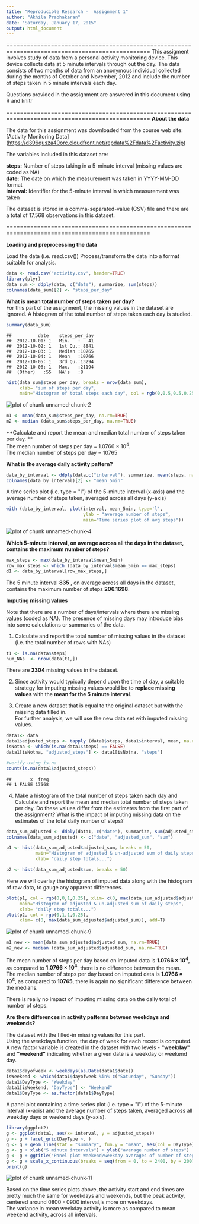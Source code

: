 ```yaml
---
title: "Reproducible Research -  Assignment 1"
author: "Akhila Prabhakaran"
date: "Saturday, January 17, 2015"
output: html_document
---
```


================================================================================================
This assigment involves study of data from a personal activity monitoring device. This device collects data at 5 minute intervals through out the day. The data consists of two months of data from an anonymous individual collected during the months of October and November, 2012 and include the number of steps taken in 5 minute intervals each day.

Questions provided in the assignment are answered in this document using R and knitr

================================================================================================
**About the data**  

The data for this assignment was downloaded from the course web site:  
[Activity Monitoring Data] (https://d396qusza40orc.cloudfront.net/repdata%2Fdata%2Factivity.zip)

The variables included in this dataset are:  

**steps:** Number of steps taking in a 5-minute interval (missing values are coded as NA)  
**date:** The date on which the measurement was taken in YYYY-MM-DD format  
**interval:** Identifier for the 5-minute interval in which measurement was taken  

The dataset is stored in a comma-separated-value (CSV) file and there are a total of 17,568 observations in this dataset.  

================================================================================================

**Loading and preprocessing the data**

Load the data (i.e. read.csv())
Process/transform the data into a format suitable for analysis.  


```r
data <- read.csv("activity.csv", header=TRUE)
library(plyr)
data_sum <- ddply(data, c("date"), summarize, sum(steps))
colnames(data_sum)[2] <- "steps_per_day"
```

**What is mean total number of steps taken per day?**  
For this part of the assignment, the missing values in the dataset are ignored.
A histogram of the total number of steps taken each day is studied.


```r
summary(data_sum)
```

```
##          date    steps_per_day  
##  2012-10-01: 1   Min.   :   41  
##  2012-10-02: 1   1st Qu.: 8841  
##  2012-10-03: 1   Median :10765  
##  2012-10-04: 1   Mean   :10766  
##  2012-10-05: 1   3rd Qu.:13294  
##  2012-10-06: 1   Max.   :21194  
##  (Other)   :55   NA's   :8
```

```r
hist(data_sum$steps_per_day, breaks = nrow(data_sum), 
     xlab= "sum of steps per day", 
     main="Histogram of total steps each day", col = rgb(0,0.5,0.5,0.25))
```

![plot of chunk unnamed-chunk-2](figure/unnamed-chunk-2.png) 

```r
m1 <- mean(data_sum$steps_per_day, na.rm=TRUE)
m2 <- median (data_sum$steps_per_day, na.rm=TRUE)
```


**Calculate and report the mean and median total number of steps taken per day.  **  
The mean number of steps per day = 1.0766 &times; 10<sup>4</sup>.  
The median number of steps per day = 10765  


**What is the average daily activity pattern?**

```r
data_by_interval <- ddply(data,c("interval"), summarize, mean(steps, na.rm=TRUE))
colnames(data_by_interval)[2] <- "mean_5min"
```
A time series plot (i.e. type = "l") of the 5-minute interval (x-axis) and the average number of steps taken, averaged across all days (y-axis)  


```r
with (data_by_interval, plot(interval, mean_5min, type='l', 
                             ylab = "average number of steps", 
                             main="Time series plot of avg steps"))
```

![plot of chunk unnamed-chunk-4](figure/unnamed-chunk-4.png) 

**Which 5-minute interval, on average across all the days in the dataset, contains the maximum number of steps?**    

```r
max_steps <- max(data_by_interval$mean_5min)
row_max_steps <- which (data_by_interval$mean_5min == max_steps)
d1 <- data_by_interval[row_max_steps,]
```

The 5 minute interval **835** , on average across all days in the dataset, contains the maximum number of steps **206.1698**.    
  
  
**Imputing missing values**  

Note that there are a number of days/intervals where there are missing values (coded as NA). 
The presence of missing days may introduce bias into some calculations or summaries of the data.  

1. Calculate and report the total number of missing values in the dataset (i.e. the total number of rows with NAs)   


```r
t1 <- is.na(data$steps)
num_NAs  <- nrow(data[t1,])
```
There are **2304** missing values in the dataset.  


2. Since activity would typically depend upon the time of day, a suitable strategy for imputing missing values would be to **replace missing values** with the **mean for the 5 minute interval**.  

3. Create a new dataset that is equal to the original dataset but with the missing data filled in.  
For further analysis, we will use the new data set with imputed missing values.


```r
data1<- data 
data1$adjusted_steps <- tapply (data1$steps, data1$interval, mean, na.rm=TRUE)
isNotna <- which(is.na(data1$steps) == FALSE)
data1[isNotna, "adjusted_steps"] <- data1[isNotna, "steps"]

#verify using is.na
count(is.na(data1$adjusted_steps))
```

```
##       x  freq
## 1 FALSE 17568
```

4. Make a histogram of the total number of steps taken each day and Calculate and report the mean and median total number of steps taken per day. Do these values differ from the estimates from the first part of the assignment? What is the impact of imputing missing data on the estimates of the total daily number of steps?    
  

```r
data_sum_adjusted <- ddply(data1, c("date"), summarize, sum(adjusted_steps), sum(steps))
colnames(data_sum_adjusted) <- c("date", "adjusted_sum", "sum")

p1 <- hist(data_sum_adjusted$adjusted_sum, breaks = 50, 
           main="Histogram of adjusted & un-adjusted sum of daily steps", 
           xlab= "daily step totals...")
```

```r
p2 <- hist(data_sum_adjusted$sum, breaks = 50)
```

Here we will overlay the histogram of imputed data along with the histogram of raw data, to gauge any apparent differences.


```r
plot(p1, col = rgb(0,0,1,0.25), xlim= c(0, max(data_sum_adjusted$adjusted_sum)), 
     main="Histogram of adjusted & un-adjusted sum of daily steps", 
     xlab= "daily step totals...")
plot(p2, col = rgb(0,1,1,0.25), 
     xlim= c(0, max(data_sum_adjusted$adjusted_sum)), add=T)
```

![plot of chunk unnamed-chunk-9](figure/unnamed-chunk-9.png) 

```r
m1_new <- mean(data_sum_adjusted$adjusted_sum, na.rm=TRUE)
m2_new <- median (data_sum_adjusted$adjusted_sum, na.rm=TRUE)
```
The mean number of steps per day based on imputed data is **1.0766 &times; 10<sup>4</sup>**, as compared to **1.0766 &times; 10<sup>4</sup>**, there is no difference between the mean.    
The median number of steps per day based on imputed data is **1.0766 &times; 10<sup>4</sup>**, as compared to **10765**, there is again no significant difference between the medians. 
  
There is really no impact of imputing missing data on the daily total of number of steps.

**Are there differences in activity patterns between weekdays and weekends?**  

The dataset with the filled-in missing values for this part.  
Using the weekdays function, the day of week for each record is computed.  
A new factor variable is created in the dataset with two levels - **"weekday"** and **"weekend"** indicating whether a given date is a weekday or weekend day.  


```r
data1$dayofweek <- weekdays(as.Date(data1$date))
isWeekend <- which(data1$dayofweek %in% c("Saturday", "Sunday"))
data1$DayType <- "Weekday"
data1[isWeekend, "DayType"] <- "Weekend"
data1$DayType <- as.factor(data1$DayType)
```


A panel plot containing a time series plot (i.e. type = "l") of the 5-minute interval (x-axis) and the average number of steps taken, averaged across all weekday days or weekend days (y-axis). 
  

```r
library(ggplot2)
g <- ggplot(data1, aes(x= interval, y = adjusted_steps))
g <- g + facet_grid(DayType ~. )
g <- g + geom_line(stat = "summary", fun.y = "mean", aes(col = DayType) )
g <- g + xlab("5 minute intervals") + ylab("average number of steps") 
g <- g + ggtitle("Panel plot Weekend/weekday averages of number of steps")
g <- g + scale_x_continuous(breaks = seq(from = 0, to = 2400, by = 200))
print(g)
```

![plot of chunk unnamed-chunk-11](figure/unnamed-chunk-11.png) 

Based on the time series plots above, the activity start and end times are pretty much the same for weekdays and weekends, but the peak activity, centered around 0800 - 0900 interval,is more on weekdays.   
The variance in mean weekday activity is more as compared to mean weekend activity, across all intervals.
